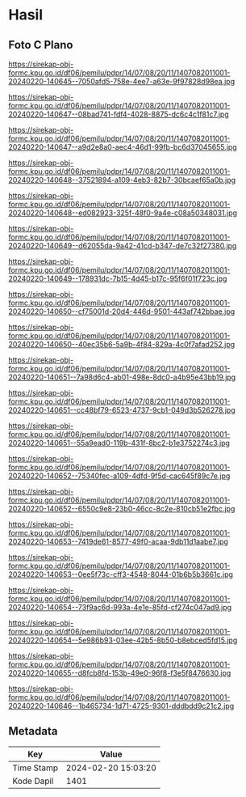 # Hasil

## Foto C Plano

https://sirekap-obj-formc.kpu.go.id/df06/pemilu/pdpr/14/07/08/20/11/1407082011001-20240220-140645--7050afd5-758e-4ee7-a63e-9f97828d98ea.jpg

https://sirekap-obj-formc.kpu.go.id/df06/pemilu/pdpr/14/07/08/20/11/1407082011001-20240220-140647--08bad741-fdf4-4028-8875-dc6c4c1f81c7.jpg

https://sirekap-obj-formc.kpu.go.id/df06/pemilu/pdpr/14/07/08/20/11/1407082011001-20240220-140647--a9d2e8a0-aec4-46d1-99fb-bc6d37045655.jpg

https://sirekap-obj-formc.kpu.go.id/df06/pemilu/pdpr/14/07/08/20/11/1407082011001-20240220-140648--37521894-a109-4eb3-82b7-30bcaef65a0b.jpg

https://sirekap-obj-formc.kpu.go.id/df06/pemilu/pdpr/14/07/08/20/11/1407082011001-20240220-140648--ed082923-325f-48f0-9a4e-c08a50348031.jpg

https://sirekap-obj-formc.kpu.go.id/df06/pemilu/pdpr/14/07/08/20/11/1407082011001-20240220-140649--d62055da-9a42-41cd-b347-de7c32f27380.jpg

https://sirekap-obj-formc.kpu.go.id/df06/pemilu/pdpr/14/07/08/20/11/1407082011001-20240220-140649--178931dc-7b15-4d45-b17c-95f6f01f723c.jpg

https://sirekap-obj-formc.kpu.go.id/df06/pemilu/pdpr/14/07/08/20/11/1407082011001-20240220-140650--cf75001d-20d4-446d-9501-443af742bbae.jpg

https://sirekap-obj-formc.kpu.go.id/df06/pemilu/pdpr/14/07/08/20/11/1407082011001-20240220-140650--40ec35b6-5a9b-4f84-829a-4c0f7afad252.jpg

https://sirekap-obj-formc.kpu.go.id/df06/pemilu/pdpr/14/07/08/20/11/1407082011001-20240220-140651--7a98d6c4-ab01-498e-8dc0-a4b95e43bb19.jpg

https://sirekap-obj-formc.kpu.go.id/df06/pemilu/pdpr/14/07/08/20/11/1407082011001-20240220-140651--cc48bf79-6523-4737-9cb1-049d3b526278.jpg

https://sirekap-obj-formc.kpu.go.id/df06/pemilu/pdpr/14/07/08/20/11/1407082011001-20240220-140651--55a9ead0-119b-431f-8bc2-b1e3752274c3.jpg

https://sirekap-obj-formc.kpu.go.id/df06/pemilu/pdpr/14/07/08/20/11/1407082011001-20240220-140652--75340fec-a109-4dfd-9f5d-cac645f89c7e.jpg

https://sirekap-obj-formc.kpu.go.id/df06/pemilu/pdpr/14/07/08/20/11/1407082011001-20240220-140652--6550c9e8-23b0-46cc-8c2e-810cb51e2fbc.jpg

https://sirekap-obj-formc.kpu.go.id/df06/pemilu/pdpr/14/07/08/20/11/1407082011001-20240220-140653--7419de61-8577-49f0-acaa-9db11d1aabe7.jpg

https://sirekap-obj-formc.kpu.go.id/df06/pemilu/pdpr/14/07/08/20/11/1407082011001-20240220-140653--0ee5f73c-cff3-4548-8044-01b6b5b3661c.jpg

https://sirekap-obj-formc.kpu.go.id/df06/pemilu/pdpr/14/07/08/20/11/1407082011001-20240220-140654--73f9ac6d-993a-4e1e-85fd-cf274c047ad9.jpg

https://sirekap-obj-formc.kpu.go.id/df06/pemilu/pdpr/14/07/08/20/11/1407082011001-20240220-140654--5e986b93-03ee-42b5-8b50-b8ebced5fd15.jpg

https://sirekap-obj-formc.kpu.go.id/df06/pemilu/pdpr/14/07/08/20/11/1407082011001-20240220-140655--d8fcb8fd-153b-49e0-96f8-f3e5f8476630.jpg

https://sirekap-obj-formc.kpu.go.id/df06/pemilu/pdpr/14/07/08/20/11/1407082011001-20240220-140646--1b465734-1d71-4725-9301-dddbdd9c21c2.jpg


## Metadata

| Key        | Value               |
| ---------- | ------------------- |
| Time Stamp | 2024-02-20 15:03:20 |
| Kode Dapil | 1401                |



